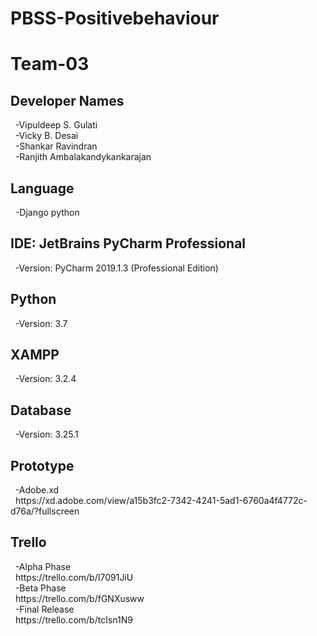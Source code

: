 # PBSS-Positivebehaviour
# Team-03

<h2>Developer Names</h2>
&nbsp -Vipuldeep S. Gulati <br>
&nbsp -Vicky B. Desai <br>
&nbsp -Shankar Ravindran <br>
&nbsp -Ranjith Ambalakandykankarajan <br>

<h2>Language</h2>
&nbsp -Django python <br>

<h2>IDE: JetBrains PyCharm Professional</h2>  
&nbsp -Version: PyCharm 2019.1.3 (Professional Edition)

<h2>Python</h2>
&nbsp -Version: 3.7


<h2>XAMPP</h2>  
&nbsp -Version: 3.2.4


<h2>Database</h2>
&nbsp -Version: 3.25.1 

<h2>Prototype</h2>
&nbsp -Adobe.xd <br>
&nbsp https://xd.adobe.com/view/a15b3fc2-7342-4241-5ad1-6760a4f4772c-d76a/?fullscreen

<h2>Trello</h2>
&nbsp -Alpha Phase <br>
&nbsp https://trello.com/b/I7091JiU <br>
&nbsp -Beta Phase <br>
&nbsp https://trello.com/b/fGNXusww <br>
&nbsp -Final Release <br>
&nbsp https://trello.com/b/tcIsn1N9 <br>

